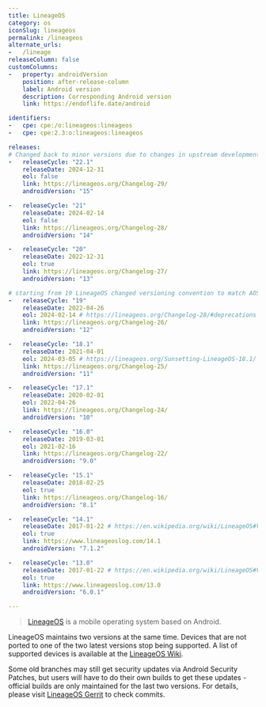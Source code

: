 ```yaml
---
title: LineageOS
category: os
iconSlug: lineageos
permalink: /lineageos
alternate_urls:
-   /lineage
releaseColumn: false
customColumns:
-   property: androidVersion
    position: after-release-column
    label: Android version
    description: Corresponding Android version
    link: https://endoflife.date/android

identifiers:
-   cpe: cpe:/o:lineageos:lineageos
-   cpe: cpe:2.3:o:lineageos:lineageos

releases:
# Changed back to minor versions due to changes in upstream development (Quarterly Platform Releases). Read Changelog 29 (LineageOS 22[.1]) for more information.
-   releaseCycle: "22.1"
    releaseDate: 2024-12-31
    eol: false
    link: https://lineageos.org/Changelog-29/
    androidVersion: "15"

-   releaseCycle: "21"
    releaseDate: 2024-02-14
    eol: false
    link: https://lineageos.org/Changelog-28/
    androidVersion: "14"

-   releaseCycle: "20"
    releaseDate: 2022-12-31
    eol: true
    link: https://lineageos.org/Changelog-27/
    androidVersion: "13"

# starting from 19 LineageOS changed versioning convention to match AOSP's own changes. So no more minor versions. Read the changelog 26 (LineageOS 19) to learn more.
-   releaseCycle: "19"
    releaseDate: 2022-04-26
    eol: 2024-02-14 # https://lineageos.org/Changelog-28/#deprecations
    link: https://lineageos.org/Changelog-26/
    androidVersion: "12"

-   releaseCycle: "18.1"
    releaseDate: 2021-04-01
    eol: 2024-03-05 # https://lineageos.org/Sunsetting-LineageOS-18.1/
    link: https://lineageos.org/Changelog-25/
    androidVersion: "11"

-   releaseCycle: "17.1"
    releaseDate: 2020-02-01
    eol: 2022-04-26
    link: https://lineageos.org/Changelog-24/
    androidVersion: "10"

-   releaseCycle: "16.0"
    releaseDate: 2019-03-01
    eol: 2021-02-16
    link: https://lineageos.org/Changelog-22/
    androidVersion: "9.0"

-   releaseCycle: "15.1"
    releaseDate: 2018-02-25
    eol: true
    link: https://lineageos.org/Changelog-16/
    androidVersion: "8.1"

-   releaseCycle: "14.1"
    releaseDate: 2017-01-22 # https://en.wikipedia.org/wiki/LineageOS#Version_history
    eol: true
    link: https://www.lineageoslog.com/14.1
    androidVersion: "7.1.2"

-   releaseCycle: "13.0"
    releaseDate: 2017-01-22 # https://en.wikipedia.org/wiki/LineageOS#Version_history
    eol: true
    link: https://www.lineageoslog.com/13.0
    androidVersion: "6.0.1"

---
```


> [LineageOS](https://lineageos.org/) is a mobile operating system based on Android.

LineageOS maintains two versions at the same time. Devices that are not ported to one of the two
latest versions stop being supported. A list of supported devices is available at the [LineageOS
Wiki](https://wiki.lineageos.org/devices/).

Some old branches may still get security updates via Android Security Patches, but users will have
to do their own builds to get these updates - official builds are only maintained for the last two
versions. For details, please visit [LineageOS Gerrit](https://review.lineageos.org/)
to check commits.
